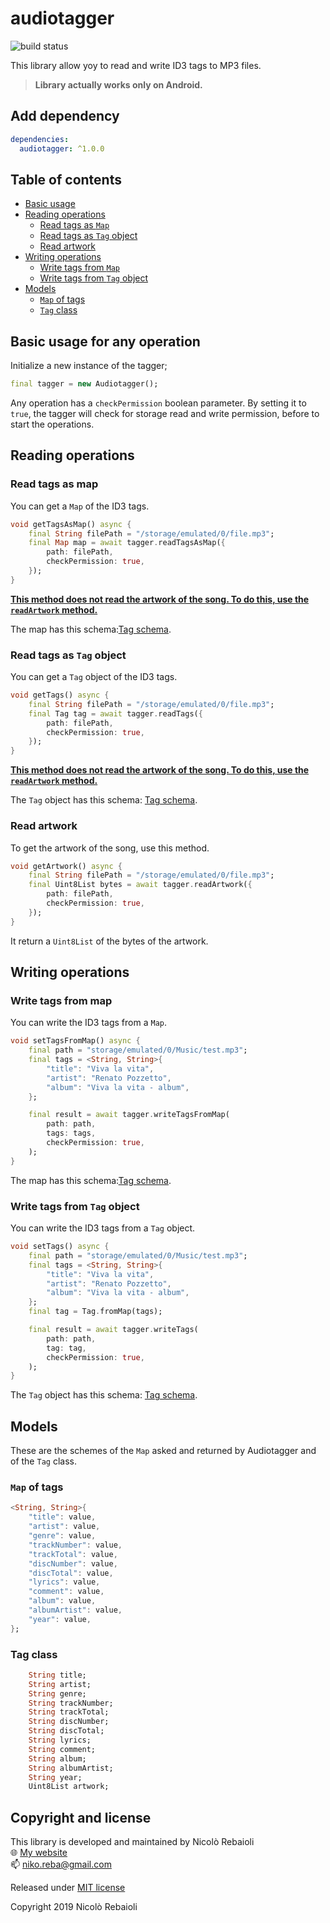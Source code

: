 # audiotagger
![build status](https://img.shields.io/badge/build-passing-brightgreen?style=flat-square)

This library allow yoy to read and write ID3 tags to MP3 files.

> **Library actually works only on Android.**

## Add dependency
```yaml
dependencies:
  audiotagger: ^1.0.0
```

## Table of contents
- [Basic usage](#basic-usage-for-any-operation)
- [Reading operations](#reading-operations)
    - [Read tags as `Map`](#read-tags-as-map)
    - [Read tags as `Tag` object](#read-tags-as-tag-object)
    - [Read artwork](#read-artwork)
- [Writing operations](#writing-operations)
    - [Write tags from `Map`](#write-tags-from-map)
    - [Write tags from `Tag` object](#write-tags-from-tag-object)
- [Models](#models)
    - [`Map` of tags](#map-of-tag)
    - [`Tag` class](#tag-class)


## Basic usage for any operation
Initialize a new instance of the tagger;
```dart
final tagger = new Audiotagger();
```

Any operation has a `checkPermission` boolean parameter. By setting it to `true`, 
the tagger will check for storage read and write permission, before to start the operations.

## Reading operations

### Read tags as map
You can get a `Map` of the ID3 tags.
```dart
void getTagsAsMap() async {
    final String filePath = "/storage/emulated/0/file.mp3";
    final Map map = await tagger.readTagsAsMap({
        path: filePath,
        checkPermission: true,
    });
}
```
[**This method does not read the artwork of the song. To do this, use the `readArtwork` method.**](#read-artwork)

The map has this schema:[Tag schema](#map-of-tags).

### Read tags as `Tag` object
You can get a `Tag` object of the ID3 tags.
```dart
void getTags() async {
    final String filePath = "/storage/emulated/0/file.mp3";
    final Tag tag = await tagger.readTags({
        path: filePath,
        checkPermission: true,
    });
}
```

[**This method does not read the artwork of the song. To do this, use the `readArtwork` method.**](#read-artwork)

The `Tag` object has this schema: [Tag schema](#tag-class).

### Read artwork
To get the artwork of the song, use this method.
```dart
void getArtwork() async {
    final String filePath = "/storage/emulated/0/file.mp3";
    final Uint8List bytes = await tagger.readArtwork({
        path: filePath,
        checkPermission: true,
    });
}
```

It return a `Uint8List` of the bytes of the artwork.

## Writing operations

### Write tags from map
You can write the ID3 tags from a `Map`.
```dart
void setTagsFromMap() async {
    final path = "storage/emulated/0/Music/test.mp3";
    final tags = <String, String>{
        "title": "Viva la vita",
        "artist": "Renato Pozzetto",
        "album": "Viva la vita - album",
    };

    final result = await tagger.writeTagsFromMap(
        path: path,
        tags: tags,
        checkPermission: true,
    );
}
```

The map has this schema:[Tag schema](#map-of-tags).

### Write tags from `Tag` object
You can write the ID3 tags from a `Tag` object.
```dart
void setTags() async {
    final path = "storage/emulated/0/Music/test.mp3";
    final tags = <String, String>{
        "title": "Viva la vita",
        "artist": "Renato Pozzetto",
        "album": "Viva la vita - album",
    };
    final tag = Tag.fromMap(tags);

    final result = await tagger.writeTags(
        path: path,
        tag: tag,
        checkPermission: true,
    );
}
```

The `Tag` object has this schema: [Tag schema](#tag-class).

## Models

These are the schemes of the `Map` asked and returned by Audiotagger and of the `Tag` class.

### `Map` of tags
```dart
<String, String>{
    "title": value,
    "artist": value,
    "genre": value,
    "trackNumber": value,
    "trackTotal": value,
    "discNumber": value,
    "discTotal": value,
    "lyrics": value,
    "comment": value,
    "album": value,
    "albumArtist": value,
    "year": value,
};
```

### Tag class
```dart
    String title;
    String artist;
    String genre;
    String trackNumber;
    String trackTotal;
    String discNumber;
    String discTotal;
    String lyrics;
    String comment;
    String album;
    String albumArtist;
    String year;
    Uint8List artwork;
```

## Copyright and license
This library is developed and maintained by Nicolò Rebaioli  
:globe_with_meridians: [My website](https://rebaioli.altervista.org)  
:mailbox: [niko.reba@gmail.com](mailto:niko.reba@gmail.com)

Released under [MIT license](LICENSE)

Copyright 2019 Nicolò Rebaioli